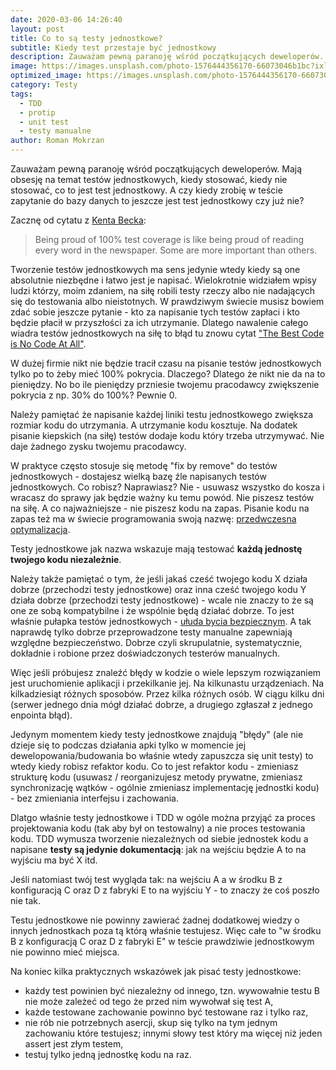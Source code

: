 ```yaml
---
date: 2020-03-06 14:26:40
layout: post
title: Co to są testy jednostkowe?
subtitle: Kiedy test przestaje być jednostkowy
description: Zauważam pewną paranoję wśród początkujących deweloperów. Mają obsesję na temat testów jednostkowych, kiedy stosować, kiedy nie stosować, co to jest test jednostkowy, a co już nim nie jest.
image: https://images.unsplash.com/photo-1576444356170-66073046b1bc?ixlib=rb-1.2.1&ixid=eyJhcHBfaWQiOjEyMDd9&auto=format&fit=crop&w=2700&q=80
optimized_image: https://images.unsplash.com/photo-1576444356170-66073046b1bc?ixlib=rb-1.2.1&ixid=eyJhcHBfaWQiOjEyMDd9&auto=format&fit=crop&w=2700&q=80
category: Testy
tags:
  - TDD
  - protip
  - unit test
  - testy manualne
author: Roman Mokrzan
---
```


Zauważam pewną paranoję wśród początkujących deweloperów. Mają obsesję na temat testów jednostkowych, kiedy stosować, kiedy nie stosować, co to jest test jednostkowy. A czy kiedy zrobię w teście zapytanie do bazy danych to jeszcze jest test jednostkowy czy już nie?

Zacznę od cytatu z [Kenta Becka](https://lmgtfy.com/?q=Kent+Beck+Being+proud+of+100%25):

> Being proud of 100% test coverage is like being proud of reading every word in the newspaper. Some are more important than others.

Tworzenie testów jednostkowych ma sens jedynie wtedy kiedy są one absolutnie niezbędne i łatwo jest je napisać. Wielokrotnie widziałem wpisy ludzi którzy, moim zdaniem, na siłę robili testy rzeczy albo nie nadających się do testowania albo nieistotnych. W prawdziwym świecie musisz bowiem zdać sobie jeszcze pytanie - kto za napisanie tych testów zapłaci i kto będzie płacił w przyszłości za ich utrzymanie. Dlatego nawalenie całego wiadra testów jednostkowych na siłę to błąd tu znowu cytat ["The Best Code is No Code At All"](https://blog.codinghorror.com/the-best-code-is-no-code-at-all/).

W dużej firmie nikt nie będzie tracił czasu na pisanie testów jednostkowych tylko po to żeby mieć 100% pokrycia. Dlaczego? Dlatego że nikt nie da na to pieniędzy. No bo ile pieniędzy przniesie twojemu pracodawcy zwiększenie pokrycia z np. 30% do 100%? Pewnie 0.

Należy pamiętać że napisanie każdej liniki testu jednostkowego zwiększa rozmiar kodu do utrzymania. A utrzymanie kodu kosztuje. Na dodatek pisanie kiepskich (na siłę) testów dodaje kodu który trzeba utrzymywać. Nie daje żadnego zysku twojemu pracodawcy.

W praktyce często stosuje się metodę "fix by remove" do testów jednostkowych - dostajesz wielką bazę źle napisanych testów jednostkowych. Co robisz? Naprawiasz? Nie - usuwasz wszystko do kosza i wracasz do sprawy jak będzie ważny ku temu powód. Nie piszesz testów na siłę. A co najważniejsze - nie piszesz kodu na zapas. Pisanie kodu na zapas też ma w świecie programowania swoją nazwę: [przedwczesna optymalizacja](https://lmgtfy.com/?q=premature+optimization).

Testy jednostkowe jak nazwa wskazuje mają testować **każdą jednostę twojego kodu niezależnie**.

Należy także pamiętać o tym, że jeśli jakaś cześć twojego kodu X działa dobrze (przechodzi testy jednostkowe) oraz inna cześć twojego kodu Y działa dobrze (przechodzi testy jednostkowe) - wcale nie znaczy to że są one ze sobą kompatybilne i że wspólnie będą działać dobrze. To jest właśnie pułapka testów jednostkowych - [ułuda bycia bezpiecznym](https://www.youtube.com/watch?v=EZ05e7EMOLM). A tak naprawdę tylko dobrze przeprowadzone testy manualne zapewniają względne bezpieczeństwo. Dobrze czyli skrupulatnie, systematycznie, dokładnie i robione przez doświadczonych testerów manualnych.

Więc jeśli próbujesz znaleźć błędy w kodzie o wiele lepszym rozwiązaniem jest uruchomienie aplikacji i przekilkanie jej. Na kilkunastu urządzeniach. Na kilkadziesiąt różnych sposobów. Przez kilka różnych osób. W ciągu kilku dni (serwer jednego dnia mógł działać dobrze, a drugiego zgłaszał z jednego enpointa błąd).

Jedynym momentem kiedy testy jednostkowe znajdują "błędy" (ale nie dzieje się to podczas działania apki tylko w momencie jej dewelopowania/budowania bo właśnie wtedy zapuszcza się unit testy) to wtedy kiedy robisz refaktor kodu. Co to jest refaktor kodu - zmieniasz strukturę kodu (usuwasz / reorganizujesz metody prywatne, zmieniasz synchronizację wątków - ogólnie zmieniasz implementację jednostki kodu) - bez zmieniania interfejsu i zachowania.

Dlatgo właśnie testy jednostkowe i TDD w ogóle można przyjąć za proces projektowania kodu (tak aby był on testowalny) a nie proces testowania kodu. TDD wymusza tworzenie niezależnych od siebie jednostek kodu a napisane **testy są jedynie dokumentacją**: jak na wejściu będzie A to na wyjściu ma być X itd.

Jeśli natomiast twój test wygląda tak: na wejściu A a w środku B z konfiguracją C oraz D z fabryki E to na wyjściu Y - to znaczy że coś poszło nie tak.

Testu jednostkowe nie powinny zawierać żadnej dodatkowej wiedzy o innych jednostkach poza tą którą właśnie testujesz. Więc całe to "w środku B z konfiguracją C oraz D z fabryki E" w teście prawdziwie jednostkowym nie powinno mieć miejsca.

Na koniec kilka praktycznych wskazówek jak pisać testy jednostkowe:

- każdy test powinien być niezależny od innego, tzn. wywowałnie testu B nie może zależeć od tego że przed nim wywołwał się test A,
- każde testowane zachowanie powinno być testowane raz i tylko raz,
- nie rób nie potrzebnych asercji, skup się tylko na tym jednym zachowaniu które testujesz; innymi słowy test który ma więcej niż jeden assert jest złym testem,
- testuj tylko jedną jednostkę kodu na raz.

